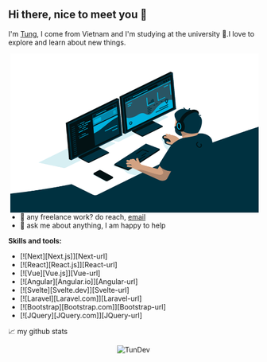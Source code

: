 ## Hi there, nice to meet you 👋 
I'm [Tung](https://tundev.id.vn/), I come from Vietnam and I'm studying at the university 🏫.I love to explore and learn about new things.

<img align="right" alt="GIF" src="https://github.com/TunDev-vn/TunDev-vn/blob/main/code.gif?raw=true" width="500" height="320" />

- 💼 any freelance work? do reach, [email](mailto:dev.hoangtung@gmail.com)
- 💬 ask me about anything, I am happy to help

**Skills and tools:**  

* [![Next][Next.js]][Next-url]
* [![React][React.js]][React-url]
* [![Vue][Vue.js]][Vue-url]
* [![Angular][Angular.io]][Angular-url]
* [![Svelte][Svelte.dev]][Svelte-url]
* [![Laravel][Laravel.com]][Laravel-url]
* [![Bootstrap][Bootstrap.com]][Bootstrap-url]
* [![JQuery][JQuery.com]][JQuery-url]

📈 my github stats

<p align="center"> <img src="https://github-readme-stats.vercel.app/api?username=TunDev-vn&theme=gotham&hide_border=false&include_all_commits=false&count_private=false" alt="TunDev" />
